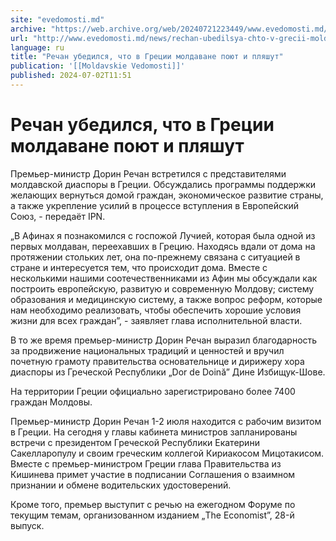 ```yaml
---
site: "evedomosti.md"
archive: "https://web.archive.org/web/20240721223449/www.evedomosti.md/news/rechan-ubedilsya-chto-v-grecii-moldavane-poyut-i-plyashut"
url: "http://www.evedomosti.md/news/rechan-ubedilsya-chto-v-grecii-moldavane-poyut-i-plyashut"
language: ru
title: "Речан убедился, что в Греции молдаване поют и пляшут"
publication: '[[Moldavskie Vedomosti]]'
published: 2024-07-02T11:51
---
```


# Речан убедился, что в Греции молдаване поют и пляшут

Премьер-министр Дорин Речан встретился с представителями молдавской диаспоры в Греции. Обсуждались программы поддержки желающих вернуться домой граждан, экономическое развитие страны, а также укрепление усилий в процессе вступления в Европейский Союз, - передаёт IPN.

„В Афинах я познакомился с госпожой Лучией, которая была одной из первых молдаван, переехавших в Грецию. Находясь вдали от дома на протяжении стольких лет, она по-прежнему связана с ситуацией в стране и интересуется тем, что происходит дома. Вместе с несколькими нашими соотечественниками из Афин мы обсуждали как построить европейскую, развитую и современную Молдову; систему образования и медицинскую систему, а также вопрос реформ, которые нам необходимо реализовать, чтобы обеспечить хорошие условия жизни для всех граждан”, - заявляет глава исполнительной власти.

В то же время премьер-министр Дорин Речан выразил благодарность за продвижение национальных традиций и ценностей и вручил почетную грамоту правительства основательнице и дирижеру хора диаспоры из Греческой Республики „Dor de Doină” Дине Избищук-Шове.

На территории Греции официально зарегистрировано более 7400 граждан Молдовы.

Премьер-министр Дорин Речан 1-2 июля находится с рабочим визитом в Греции. На сегодня у главы кабинета министров запланированы встречи с президентом Греческой Республики Екатерини Сакелларопулу и своим греческим коллегой Кириакосом Мицотакисом. Вместе с премьер-министром Греции глава Правительства из Кишинева примет участие в подписании Соглашения о взаимном признании и обмене водительских удостоверений.

Кроме того, премьер выступит с речью на ежегодном Форуме по текущим темам, организованном изданием „The Economist”, 28-й выпуск.